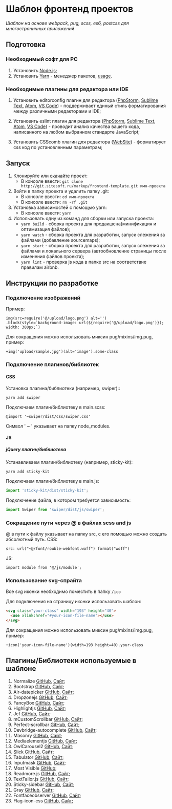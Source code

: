 # Шаблон фронтенд проектов

_Шаблон на основе webpack, pug, scss, es6, postcss для многостраничных приложений_

## Подготовка

### Необходимый софт для PC

1.  Установить [Node.js](https://nodejs.org/en/);
2.  Установить [Yarn](https://yarnpkg.com/lang/en/) - менеджер пакетов, [usage](https://yarnpkg.com/en/docs/usage).

### Необходимые плагины для редактора или IDE

1.  Установить editorconfig плагин для редактора ([PhpStorm](https://plugins.jetbrains.com/plugin/7294-editorconfig), [Sublime Text](https://packagecontrol.io/packages/EditorConfig), [Atom](https://atom.io/packages/linter-eslint), [VS Code](https://marketplace.visualstudio.com/items?itemName=EditorConfig.EditorConfig)) - поддерживает единый стиль форматирования между различными редакторами и IDE;

2.  Установить eslint плагин для редактора ([PhpStorm](https://www.jetbrains.com/help/phpstorm/eslint.html), [Sublime Text](https://packagecontrol.io/packages/ESLint), [Atom](https://atom.io/packages/editorconfig), [VS Code](https://marketplace.visualstudio.com/items?itemName=dbaeumer.vscode-eslint)) - проводит анализ качества вашего кода, написанного на любом выбранном стандарте JavaScript;

3.  Установить CSScomb плагин для редактора ([WebSite](http://csscomb.com)) - форматирует css код по установленным параметрам;

## Запуск

1.  Клонируйте или [скачайте](http://git.sitesoft.ru/markup/frontend-template.git) проект:
    - В консоле ввести: `git clone http://git.sitesoft.ru/markup/frontend-template.git имя-проекта`
2.  Войти в папку проекта и удалить папку .git:
    - В консоле ввести: `cd имя-проекта`
    - В консоле ввести: `rm -rf .git`
3.  Установка зависимостей с помощью yarn:
    - В консоле ввести: `yarn`
4.  Использовать одну из команд для сборки или запуска проекта:
    - `yarn build` - сборка проекта для продакшена(минификация и оптимизация файлов);
    - `yarn watch` - сборка проекта для разработки, запуск слежения за файлами (добавление sourcemaps);
    - `yarn start` - сборка проекта для разработки, запуск слежения за файлами и локального сервера (автообновление страницы после изменения файлов проекта);
    - `yarn lint` - проверка js кода в папке src на соответствие правилам airbnb.

## Инструкции по разработке

### Подключение изображений

Пример:

```pug
img(src=require('@/upload/logo.png') alt='')
.block(style=`background-image: url(${require('@/upload/logo.png')}); width: 300px;`)
```

Для сокращения можно использовать миксин pug/mixins/img.pug, пример:

```pug
+img('upload/sample.jpg')(alt='image').some-class
```

### Подключение плагинов/библиотек

#### CSS

Установка плагина/библиотеки (например, swiper)::

```
yarn add swiper
```

Подключаем плагин/библиотеку в main.scss:

```
@import '~swiper/dist/css/swiper.css'
```

Символ ' ~ ' указывает на папку node_modules.

#### JS

##### jQuery плагин/библиотека

Устанавливаем плагин/библиотеку (например, sticky-kit):

```
yarn add sticky-kit
```

Подключаем плагин/библиотеку в main.js:

```js
import 'sticky-kit/dist/sticky-kit';
```

Подключение файла, в котором требуется зависимость:

```js
import Swiper from 'swiper/dist/js/swiper';
```

### Сокращение пути через @ в файлах scss and js

@ в пути к файлу указывает на папку src, с его помощью можно создать абсолютный путь.
CSS:

```
src: url("~@/font/rouble-webfont.woff") format("woff")
```

JS:

```
import module from '@/js/module';
```

### Использование svg-спрайта

Все svg иконки необходимо поместить в папку `/ico`

Для подключения на страницу иконки использовать шаблон:

```html
<svg class="your-class" width="193" height="40">
  <use xlink:href="#your-icon-file-name"></use>
</svg>
```

Для сокращения можно использовать миксин pug/mixins/img.pug, пример:

```pug
+icon('your-icon-file-name')(width=193 height=40).your-class
```

## Плагины/Библиотеки используемые в шаблоне

1.  Normalize [GitHub](https://github.com/necolas/normalize.css/), [Сайт](https://necolas.github.io/normalize.css/);
2.  Bootstrap [GitHub](https://github.com/twbs/bootstrap), [Сайт](https://getbootstrap.com);
3.  Air-datepicker [GitHub](https://github.com/t1m0n/air-datepicker), [Сайт](http://t1m0n.name/air-datepicker/docs/index-ru.html);
4.  Dropzonejs [GitHub](https://github.com/enyo/dropzone/), [Сайт](http://www.dropzonejs.com);
5.  FancyBox [GitHub](https://github.com/fancyapps/fancyBox), [Сайт](http://fancyapps.com/fancybox/);
6.  Highlightjs [GitHub](https://github.com/isagalaev/highlight.js), [Сайт](http://highlightjs.readthedocs.io/en/latest/);
7.  Jcf [GitHub](https://github.com/w3co/jcf), [Сайт](https://www.psd2html.com/js-custom-forms/#demo/);
8.  mCustomScrollbar [GitHub](https://github.com/malihu/malihu-custom-scrollbar-plugin), [Сайт](http://manos.malihu.gr/jquery-custom-content-scroller/#get-started-section);
9.  Perfect-scrollbar [GitHub](https://github.com/utatti/perfect-scrollbar), [Сайт](http://utatti.github.io/perfect-scrollbar/);
10. Devbridge-autocomplete [GitHub](https://github.com/devbridge/jQuery-Autocomplete), [Сайт](https://www.devbridge.com/sourcery/components/jquery-autocomplete/);
11. Masonry [GitHub](https://github.com/desandro/masonry), [Сайт](https://masonry.desandro.com);
12. Mediaelementjs [GitHub](https://github.com/mediaelement/mediaelement), [Сайт](http://www.mediaelementjs.com);
13. OwlCarousel2 [GitHub](https://github.com/OwlCarousel2/OwlCarousel2), [Сайт](https://owlcarousel2.github.io/OwlCarousel2/);
14. Slick [GitHub](https://github.com/kenwheeler/slick/), [Сайт](http://kenwheeler.github.io/slick);
15. Tabulator [GitHub](https://github.com/olifolkerd/tabulator), [Сайт](http://tabulator.info);
16. Inputmask [GitHub](https://github.com/RobinHerbots/Inputmask), [Сайт](http://robinherbots.github.io/Inputmask/);
17. Most Visible [GitHub](https://github.com/andyexeter/most-visible);
18. Readmore.js [GitHub](https://github.com/jedfoster/Readmore.js), [Сайт](http://jedfoster.com/Readmore.js/);
19. TextTailor.js [GitHub](https://github.com/jpntex/TextTailor.js/), [Сайт](http://jpntex.github.io/TextTailor.js/);
20. Sticky-sidebar [GitHub](https://github.com/abouolia/sticky-sidebar), [Сайт](https://abouolia.github.io/sticky-sidebar/);
21. Gray [GitHub](https://github.com/karlhorky/gray), [Сайт](https://work.karlhorky.com/gray/);
22. Fontfaceobserver [GitHub](https://github.com/bramstein/fontfaceobserver), [Сайт](https://fontfaceobserver.com);
23. Flag-icon-css [GitHub](https://github.com/lipis/flag-icon-css), [Сайт](http://flag-icon-css.lip.is);
